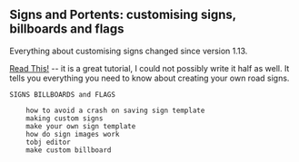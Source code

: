 ## Signs and Portents:  customising signs, billboards and flags

Everything about customising signs changed since version 1.13.

[Read This!](https://www.promods.net/viewtopic.php?f=36&t=12021) -- it is a great tutorial, I could not possibly write it half as well.  It tells you everything you need to know about creating your own road signs.


```
SIGNS BILLBOARDS and FLAGS

	how to avoid a crash on saving sign template
	making custom signs
	make your own sign template
	how do sign images work
	tobj editor
	make custom billboard
	
```
